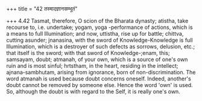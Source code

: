 +++
title = "42 तस्मादज्ञानसम्भूतं"

+++
4.42 Tasmat, therefore, O scion of the Bharata dynasty; atistha, take
recourse to, i.e. undertake; yogam, yoga -performance of actions, which
is a means to full Illumination; and now, uttistha, rise up for battle;
chittva, cutting asunder; jnanasina, with the sword of
Knowledge-Knowledge is full Illumination, which is a destroyer of such
defects as sorrows, delusion, etc.; that itself is the sword; with that
sword of Knowledge-;enam, this; samsayam, doubt; atmanah, of your own,
which is a source of one's own ruin and is most sinful; hrtstham, in the
heart, residing in the intellect; ajnana-sambhutam, arising from
ignorance, born of non-discrimination. The word atmanah is used because
doubt concerns oneself. Indeed, another's doubt cannot be removed by
someone else. Hence the word 'own' is used. So, although the doubt is
with regard to the Self, it is really one's own.
